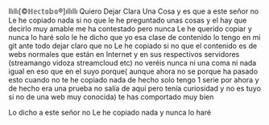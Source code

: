 llıllı[©ℍ𝕖𝕔𝕥𝕠𝕓𝕠®]ıllıllı
Quiero Dejar Clara Una Cosa y es que a este señor no Le he copiado nada si no que le he preguntado unas cosas y el hay que decirlo muy amable me ha contestado pero nunca Le he querido copiar y nunca lo haré solo le he dicho que yo esa clase de contenido lo tengo en mi git ante todo dejar claro que no Le he copiado si no que el contenido es de webs normales que están en Internet y en sus respectivos servidores (streamango vidoza streamcloud etc) no veréis nunca ni una coma ni nada igual en eso que en el suyo porque( aunque ahora no se porque ha pasado esto cuando no te he copiado nada de hecho solo tengo 1 serie por ahora y de hecho era una prueba no salía de aquí pero tenía curiosidad y no es tuyo si no de una web muy conocida) te has comportado muy bien

Lo dicho a este señor no Le he copiado nada y nunca lo haré
